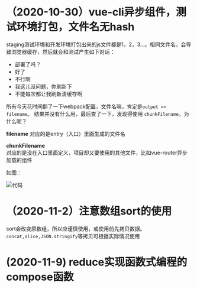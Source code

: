 
# （2020-10-30）vue-cli异步组件，测试环境打包，文件名无hash   

staging测试环境和开发环境打包出来的js文件都是1，2，3...。相同文件名，会导致浏览器缓存，然后就会和测试产生如下对话：  
* 部署了吗？  
* 好了
* 不行啊  
* 我这儿没问题，你刷新下  
* 不能每次都让我刷新清缓存啊  

所有今天花时间翻了一下webpack配置，文件名嘛，肯定是`output => filename`。 结果并没有什么用，最后查了一下，发现得使用 `chunkFilename`。为什么呢？

**filename**
对应的是entry（入口）里面生成的文件名  

**chunkFilename**   
对应的是没在入口里面定义，项目却又要使用的其他文件，比如vue-router异步加载的组件

如图：    

![代码](/files/img/微信图片_20201030154308.jpg)


# （2020-11-2）注意数组sort的使用  

sort会改变原数组，所以应谨慎使用，或使用前先拷贝数据。`concat,slice,JSON.stringify`等拷贝可根据实际情况使用


# (2020-11-9) reduce实现函数式编程的compose函数